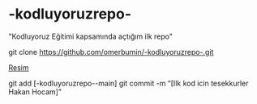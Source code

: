 # -kodluyoruzrepo-
"Kodluyoruz Eğitimi kapsamında açtığım ilk repo"

git clone https://github.com/omerbumin/-kodluyoruzrepo-.git

[Resim](https://global-uploads.webflow.com/6097e0eca1e87557da031fef/609859a191abe5d64b17fed3_Patika%20logo.png)

git add [-kodluyoruzrepo--main]
git commit -m “[Ilk kod icin tesekkurler Hakan Hocam]”

